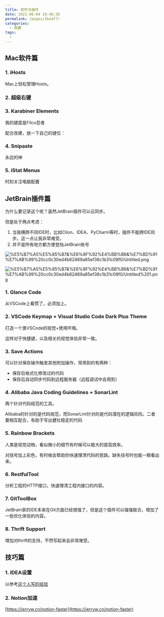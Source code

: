 ```yaml
---
title: 软件与插件
date: 2021-06-04 19:46:36
permalink: /pages/2beaf7/
categories:
  - 收藏
tags:
  -
---
```


## Mac软件篇

### 1. iHosts

Mac上轻松管理Hosts。

### 2. 超级右键

### 3. Karabiner Elements

我的键盘是Filco忍者

配合改建，放一下自己的键位：

### 4. Snipaste

永远的神

### 5. iStat Menus

时刻关注电脑配置

## JetBrain插件篇

为什么要记录这个呢？虽然JetBrain插件可以云同步。

但是处于两点考虑：

1. 当我横跨不同IDE时，比如Clion、IDEA、PyCharm等时，插件不能跨IDE同步。这一点让我非常难受。
2. 并不是所有地方都方便登陆JetBrain账号

![%E5%B7%A5%E5%85%B7&%E6%8F%92%E4%BB%B6&%E7%BD%91%E7%AB%99%20cc0c30ed4b62469a85ef36c1b31c08f0/Untitled.png](https://murray-pic-1254317211.cos.ap-guangzhou.myqcloud.com/gitee_bak/Untitled.png)

![%E5%B7%A5%E5%85%B7&%E6%8F%92%E4%BB%B6&%E7%BD%91%E7%AB%99%20cc0c30ed4b62469a85ef36c1b31c08f0/Untitled%201.png](https://murray-pic-1254317211.cos.ap-guangzhou.myqcloud.com/gitee_bak/Untitled%201.png)

### 1. Glance Code

从VSCode上看惯了，必须加上。

### 2. VSCode Keymap + Visual Studio Code Dark Plus Theme

打造一个类VSCode的视觉+使用环境。

这样对于快捷键，以及相关的视觉体验非常一致。

### 3. Save Actions

可以针对保存操作触发其他附加操作，常用到的有两种：

- 保存后格式化修改过的代码
- 保存后自动同步代码到远程服务器（远程调试中会用到）

### 4. Alibaba Java Coding Guidelines + SonarLint

两个针对代码规范的工具。

Alibaba的针对的是代码规范，而SonarLint针对的是代码潜在的逻辑风险。二者要相互配合，有助于写出健壮稳定的代码

### 5. Rainbow Brackets

人类是视觉动物，看似微小的细节有时候可以极大的提高效率。

对括号加上彩色，有时候会帮助你快速理清代码的思路。缺失括号时也能一眼看出来。

### 6. RestfulTool

分析工程的HTTP接口，快速理清工程内接口的内容。

### 7. GitToolBox

JetBrain家的IDE本来在Git方面已经很强了，但是这个插件可以强强联合，增加了一些优化体验的内容。

### 8. Thrift Support

增加对thrift的支持，不然写起来会非常难受。

## 技巧篇

### 1. IDEA设置

以参考[这个人写的经验](https://www.jianshu.com/p/6519903e5717)
### 2. Notion加速

[https://jerryw.cn/notion-faster](https://jerryw.cn/notion-faster)